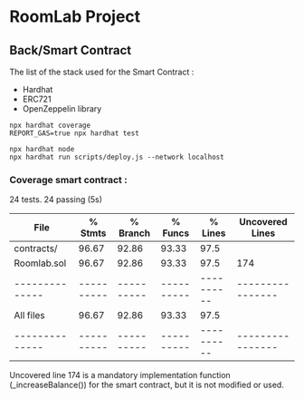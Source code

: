 # RoomLab Project
## Back/Smart Contract
The list of the stack used for the Smart Contract :
- Hardhat
- ERC721
- OpenZeppelin library

```shell
npx hardhat coverage
REPORT_GAS=true npx hardhat test

npx hardhat node
npx hardhat run scripts/deploy.js --network localhost
```
### Coverage smart contract :
24 tests.
24 passing (5s)

File          |  % Stmts | % Branch |  % Funcs |  % Lines |Uncovered Lines |
--------------|----------|----------|----------|----------|----------------|
 contracts/   |    96.67 |    92.86 |    93.33 |     97.5 |                |
  Roomlab.sol |    96.67 |    92.86 |    93.33 |     97.5 |            174 |
--------------|----------|----------|----------|----------|----------------|
All files     |    96.67 |    92.86 |    93.33 |     97.5 |                |
--------------|----------|----------|----------|----------|----------------|

Uncovered line 174 is a mandatory implementation function (_increaseBalance()) for the smart contract, but it is not modified or used.
